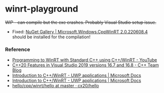 winrt-playground
================
~~WIP - can compile but the exe crashes. Probably Visual Studio setup issue.~~
- Fixed: [NuGet Gallery | Microsoft.Windows.CppWinRT 2.0.220608.4](https://www.nuget.org/packages/Microsoft.Windows.CppWinRT/) should be installed for the compilation!

### Reference
- [Programming to WinRT with Standard C++ using C++/WinRT - YouTube](https://www.youtube.com/watch?v=geSpXewSZMM)
- [C++20 Features in Visual Studio 2019 versions 16.7 and 16.8 - C++ Team Blog](https://devblogs.microsoft.com/cppblog/c20-features-in-visual-studio-2019-versions-16-7-and-16-8/)
- [Introduction to C++/WinRT - UWP applications | Microsoft Docs](https://docs.microsoft.com/en-us/windows/uwp/cpp-and-winrt-apis/intro-to-using-cpp-with-winrt#sdk-support-for-cwinrt)
- [Introduction to C++/WinRT - UWP applications | Microsoft Docs](https://docs.microsoft.com/en-us/windows/uwp/cpp-and-winrt-apis/intro-to-using-cpp-with-winrt)
- [hello/cpp/winrt/hello at master · cx20/hello](https://github.com/cx20/hello/tree/master/cpp/winrt/hello)
